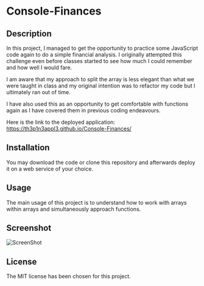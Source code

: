 # Console-Finances

## Description

In this project, I managed to get the opportunity to practice some JavaScript code again to do a simple financial analysis. I originally attempted this challenge even before classes started to see how much I could remember and how well I would fare.

I am aware that my approach to split the array is less elegant than what we were taught in class and my original intention was to refactor my code but I ultimately ran out of time.

I have also used this as an opportunity to get comfortable with functions again as I have covered them in previous coding endeavours.

Here is the link to the deployed application: https://th3p1n3appl3.github.io/Console-Finances/

## Installation

You may download the code or clone this repository and afterwards deploy it on a web service of your choice.

## Usage

The main usage of this project is to understand how to work with arrays within arrays and simultaneously approach functions. 

## Screenshot

![ScreenShot](https://imageupload.io/ib/md3XwvqL6jsmKIg_1698181781.png)

## License

The MIT license has been chosen for this project.

